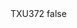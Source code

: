 <?xml version="1.0" encoding="UTF-8"?>
<CustomMetadata xmlns="http://soap.sforce.com/2006/04/metadata">
    <label>TXU372</label>
    <protected>false</protected>
</CustomMetadata>
